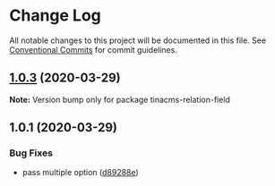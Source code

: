 # Change Log

All notable changes to this project will be documented in this file.
See [Conventional Commits](https://conventionalcommits.org) for commit guidelines.

## [1.0.3](https://github.com/mmintel/tinacms-fields/compare/v1.0.2...v1.0.3) (2020-03-29)

**Note:** Version bump only for package tinacms-relation-field





## 1.0.1 (2020-03-29)


### Bug Fixes

* pass multiple option ([d89288e](https://github.com/mmintel/tinacms-fields/commit/d89288e560d32a939511864a7757773580e75178))
